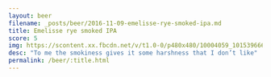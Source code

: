 ```yaml
---
layout: beer
filename: _posts/beer/2016-11-09-emelisse-rye-smoked-ipa.md
title: Emelisse rye smoked IPA
score: 5
img: https://scontent.xx.fbcdn.net/v/t1.0-0/p480x480/10004059_10153966655363745_2943533530938025216_n.jpg?oh=a41502b069f676af4325b856ac7bb7c4&oe=59020C65
desc: "To me the smokiness gives it some harshness that I don’t like"
permalink: /beer/:title.html
---
```

